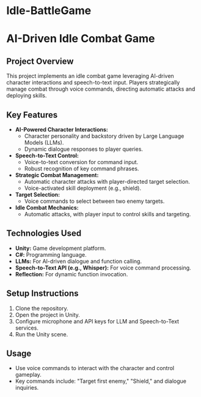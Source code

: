 # Idle-BattleGame
# AI-Driven Idle Combat Game
## Project Overview

This project implements an idle combat game leveraging AI-driven character interactions and speech-to-text input. Players strategically manage combat through voice commands, directing automatic attacks and deploying skills.

## Key Features

* **AI-Powered Character Interactions:**
    * Character personality and backstory driven by Large Language Models (LLMs).
    * Dynamic dialogue responses to player queries.
* **Speech-to-Text Control:**
    * Voice-to-text conversion for command input.
    * Robust recognition of key command phrases.
* **Strategic Combat Management:**
    * Automatic character attacks with player-directed target selection.
    * Voice-activated skill deployment (e.g., shield).
* **Target Selection:**
    * Voice commands to select between two enemy targets.
* **Idle Combat Mechanics:**
    * Automatic attacks, with player input to control skills and targeting.

## Technologies Used

* **Unity:** Game development platform.
* **C#:** Programming language.
* **LLMs:** For AI-driven dialogue and function calling.
* **Speech-to-Text API (e.g., Whisper):** For voice command processing.
* **Reflection:** For dynamic function invocation.

## Setup Instructions

1.  Clone the repository.
2.  Open the project in Unity.
3.  Configure microphone and API keys for LLM and Speech-to-Text services.
4.  Run the Unity scene.

## Usage

* Use voice commands to interact with the character and control gameplay.
* Key commands include: "Target first enemy," "Shield," and dialogue inquiries.
